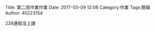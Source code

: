 Title: 第二周作業作業
Date: 2017-03-09 12:08
Category:作業
Tags:簡報
Author: 40223154


228連假沒上課

<!-- PELICAN_END_SUMMARY -->